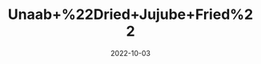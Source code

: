 ---
title: 'Unaab+%22Dried+Jujube+Fried%22'
date: '2022-10-03' 
metatag: '' 
inventory: '0' 
draft: false 
# meta description 
shortDescripton: 'The+most+interesting+health+benefits+of+jujube+include+its+ability+to+likely+slow+the+progression+of+cancer%2c+improve+skin+health%2c+aid+in+weight+loss%2c+cleanse+the+blood%2c+relieve+stress%2c+stimulate+restful+sleep%2c+boost+immunity%2c+protect+the+liver%2c+increase+bone+mineral+density%2c+and+detoxify+the+body.'
description: 'Herb'
longdescription: ''
featured: True
# product Price
price: '30.0'
# Product Short Description
shortDescription: 'The+most+interesting+health+benefits+of+jujube+include+its+ability+to+likely+slow+the+progression+of+cancer%2c+improve+skin+health%2c+aid+in+weight+loss%2c+cleanse+the+blood%2c+relieve+stress%2c+stimulate+restful+sleep%2c+boost+immunity%2c+protect+the+liver%2c+increase+bone+mineral+density%2c+and+detoxify+the+body.'
productID: '4EF774CB-9A2A-ED11-9968-005056B3A416'
type: 'products'
category: 'Herb' 
thumnailproduct: 'https://eraconnect.blob.core.windows.net/product-images/aminsaddiquidawakhana/4EF774CB-9A2A-ED11-9968-005056B3A416.webp' 
images:
  - image: 'https://eraconnect.blob.core.windows.net/product-images/aminsaddiquidawakhana/4EF774CB-9A2A-ED11-9968-005056B3A416.webp'  
Variants:
---